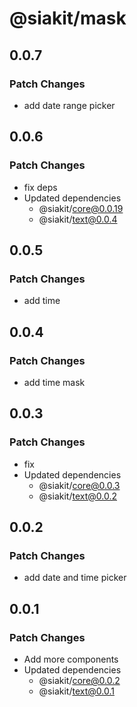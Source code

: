 # @siakit/mask

## 0.0.7

### Patch Changes

- add date range picker

## 0.0.6

### Patch Changes

- fix deps
- Updated dependencies
  - @siakit/core@0.0.19
  - @siakit/text@0.0.4

## 0.0.5

### Patch Changes

- add time

## 0.0.4

### Patch Changes

- add time mask

## 0.0.3

### Patch Changes

- fix
- Updated dependencies
  - @siakit/core@0.0.3
  - @siakit/text@0.0.2

## 0.0.2

### Patch Changes

- add date and time picker

## 0.0.1

### Patch Changes

- Add more components
- Updated dependencies
  - @siakit/core@0.0.2
  - @siakit/text@0.0.1
